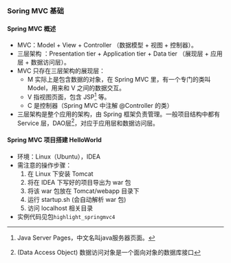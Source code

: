 ### Soring MVC 基础

#### Spring MVC 概述

- MVC：Model + View + Controller （数据模型 + 视图 + 控制器）。
- 三层架构 ：Presentation tier + Application tier + Data tier （展现层 + 应用层 + 数据访问层）。
- MVC 只存在三层架构的展现层：
  - M 实际上是包含数据的对象，在 Spring MVC 里，有一个专门的类叫 Model，用来和 V 之间的数据交互。
  - V 指视图页面，包含 JSP[^1] 等。
  - C 是控制器（Spring MVC 中注解 @Controller 的类）
- 三层架构是整个应用的架构，由 Spring 框架负责管理。一般项目结构中都有 Service 层，DAO层[^2]，对应于应用层和数据访问层。

#### Spring MVC 项目搭建 HelloWorld

- 环境：Linux（Ubuntu），IDEA
- 需注意的操作步骤：
  1. 在 Linux 下安装 Tomcat
  2. 将在 IDEA 下写好的项目导出为 war 包
  3. 将该 war 包放在 Tomcat/webapp 目录下
  4. 运行 startup.sh  (会自动解析 war 包)
  5. 访问 localhost 相关目录
- 实例代码见包`highlight_springmvc4`





[^1]: Java Server Pages，中文名叫java服务器页面。 
[^2]: (Data Access Object) 数据访问对象是一个面向对象的数据库接口